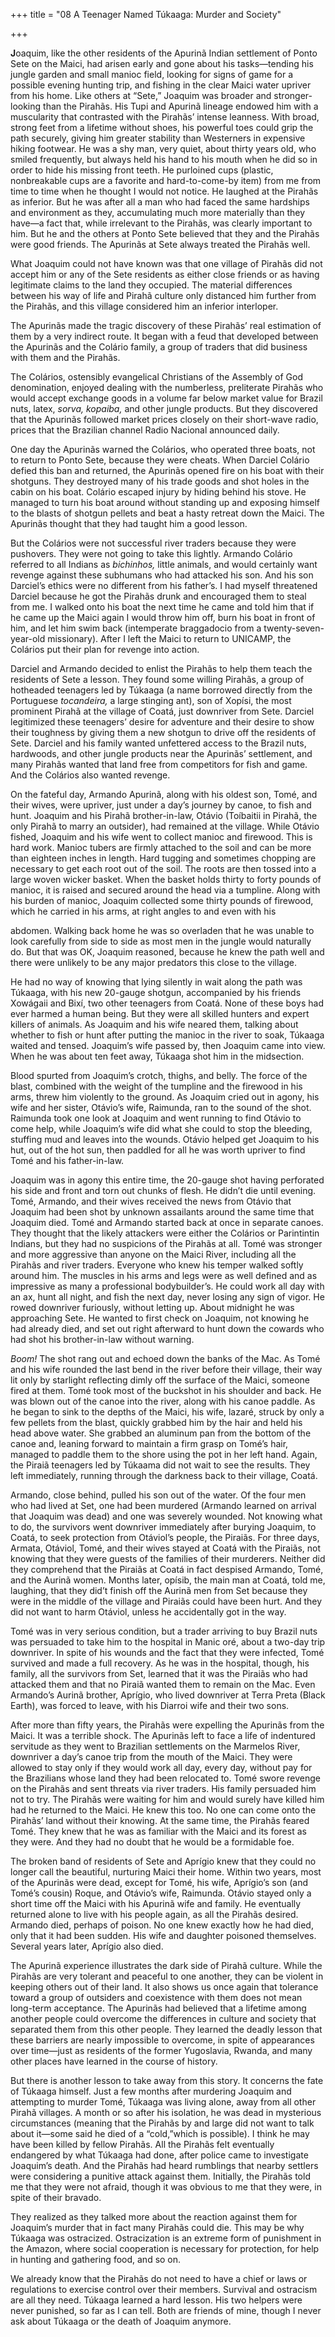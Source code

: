 +++
title = "08 A Teenager Named Túkaaga: Murder and Society"

+++





**J**oaquim, like the other residents of the Apurinã Indian settlement of Ponto Sete on the Maici, had arisen early and gone about his tasks—tending his jungle garden and small manioc field, looking for signs of game for a possible evening hunting trip, and fishing in the clear Maici water upriver from his home. Like others at “Sete,” Joaquim was broader and stronger-looking than the Pirahãs. His Tupi and Apurinã lineage endowed him with a muscularity that contrasted with the Pirahãs’ intense leanness. With broad, strong feet from a lifetime without shoes, his powerful toes could grip the path securely, giving him greater stability than Westerners in expensive hiking footwear. He was a shy man, very quiet, about thirty years old, who smiled frequently, but always held his hand to his mouth when he did so in order to hide his missing front teeth. He purloined cups \(plastic, nonbreakable cups are a favorite and hard-to-come-by item\) from me from time to time when he thought I would not notice. He laughed at the Pirahãs as inferior. But he was after all a man who had faced the same hardships and environment as they, accumulating much more materially than they have—a fact that, while irrelevant to the Pirahãs, was clearly important to him. But he and the others at Ponto Sete believed that they and the Pirahãs were good friends. The Apurinãs at Sete always treated the Pirahãs well.

What Joaquim could not have known was that one village of Pirahãs did not accept him or any of the Sete residents as either close friends or as having legitimate claims to the land they occupied. The material differences between his way of life and Pirahã culture only distanced him further from the Pirahãs, and this village considered him an inferior interloper.

The Apurinãs made the tragic discovery of these Pirahãs’ real estimation of them by a very indirect route. It began with a feud that developed between the Apurinãs and the Colário family, a group of traders that did business with them and the Pirahãs.

The Colários, ostensibly evangelical Christians of the Assembly of God denomination, enjoyed dealing with the numberless, preliterate Pirahãs who would accept exchange goods in a volume far below market value for Brazil nuts, latex, *sorva, kopaiba,* and other jungle products. But they discovered that the Apurinãs followed market prices closely on their short-wave radio, prices that the Brazilian channel Radio Nacional announced daily.

One day the Apurinãs warned the Colários, who operated three boats, not to return to Ponto Sete, because they were cheats. When Darciel Colário defied this ban and returned, the Apurinãs opened fire on his boat with their shotguns. They destroyed many of his trade goods and shot holes in the cabin on his boat. Colário escaped injury by hiding behind his stove. He managed to turn his boat around without standing up and exposing himself to the blasts of shotgun pellets and beat a hasty retreat down the Maici. The Apurinãs thought that they had taught him a good lesson.

But the Colários were not successful river traders because they were pushovers. They were not going to take this lightly. Armando Colário referred to all Indians as *bichinhos,* little animals, and would certainly want revenge against these subhumans who had attacked his son. And his son Darciel’s ethics were no different from his father’s. I had myself threatened Darciel because he got the Pirahãs drunk and encouraged them to steal from me. I walked onto his boat the next time he came and told him that if he came up the Maici again I would throw him off, burn his boat in front of him, and let him swim back \(intemperate braggadocio from a twenty-seven-year-old missionary\). After I left the Maici to return to UNICAMP, the Colários put their plan for revenge into action.



Darciel and Armando decided to enlist the Pirahãs to help them teach the residents of Sete a lesson. They found some willing Pirahãs, a group of hotheaded teenagers led by Túkaaga \(a name borrowed directly from the Portuguese *tocandeira,* a large stinging ant\), son of Xopísi, the most prominent Pirahã at the village of Coatá, just downriver from Sete. Darciel legitimized these teenagers’ desire for adventure and their desire to show their toughness by giving them a new shotgun to drive off the residents of Sete. Darciel and his family wanted unfettered access to the Brazil nuts, hardwoods, and other jungle products near the Apurinãs’ settlement, and many Pirahãs wanted that land free from competitors for fish and game. And the Colários also wanted revenge.

On the fateful day, Armando Apurinã, along with his oldest son, Tomé, and their wives, were upriver, just under a day’s journey by canoe, to fish and hunt. Joaquim and his Pirahã brother-in-law, Otávio \(Toíbaitii in Pirahã, the only Pirahã to marry an outsider\), had remained at the village. While Otávio fished, Joaquim and his wife went to collect manioc and firewood. This is hard work. Manioc tubers are firmly attached to the soil and can be more than eighteen inches in length. Hard tugging and sometimes chopping are necessary to get each root out of the soil. The roots are then tossed into a large woven wicker basket. When the basket holds thirty to forty pounds of manioc, it is raised and secured around the head via a tumpline. Along with his burden of manioc, Joaquim collected some thirty pounds of firewood, which he carried in his arms, at right angles to and even with his

abdomen. Walking back home he was so overladen that he was unable to look carefully from side to side as most men in the jungle would naturally do. But that was OK, Joaquim reasoned, because he knew the path well and there were unlikely to be any major predators this close to the village.

He had no way of knowing that lying silently in wait along the path was Túkaaga, with his new 20-gauge shotgun, accompanied by his friends Xowágaii and Bixí, two other teenagers from Coatá. None of these boys had ever harmed a human being. But they were all skilled hunters and expert killers of animals. As Joaquim and his wife neared them, talking about whether to fish or hunt after putting the manioc in the river to soak, Túkaaga waited and tensed. Joaquim’s wife passed by, then Joaquim came into view. When he was about ten feet away, Túkaaga shot him in the midsection.

Blood spurted from Joaquim’s crotch, thighs, and belly. The force of the blast, combined with the weight of the tumpline and the firewood in his arms, threw him violently to the ground. As Joaquim cried out in agony, his wife and her sister, Otávio’s wife, Raimunda, ran to the sound of the shot. Raimunda took one look at Joaquim and went running to find Otávio to come help, while Joaquim’s wife did what she could to stop the bleeding, stuffing mud and leaves into the wounds. Otávio helped get Joaquim to his hut, out of the hot sun, then paddled for all he was worth upriver to find Tomé and his father-in-law.

Joaquim was in agony this entire time, the 20-gauge shot having perforated his side and front and torn out chunks of flesh. He didn’t die until evening. Tomé, Armando, and their wives received the news from Otávio that Joaquim had been shot by unknown assailants around the same time that Joaquim died. Tomé and Armando started back at once in separate canoes. They thought that the likely attackers were either the Colários or Parintintin Indians, but they had no suspicions of the Pirahãs at all. Tomé was stronger and more aggressive than anyone on the Maici River, including all the Pirahãs and river traders. Everyone who knew his temper walked softly around him. The muscles in his arms and legs were as well defined and as impressive as many a professional bodybuilder’s. He could work all day with an ax, hunt all night, and fish the next day, never losing any sign of vigor. He rowed downriver furiously, without letting up. About midnight he was approaching Sete. He wanted to first check on Joaquim, not knowing he had already died, and set out right afterward to hunt down the cowards who had shot his brother-in-law without warning.

*Boom\!* The shot rang out and echoed down the banks of the Mac. As Tomé and his wife rounded the last bend in the river before their village, their way lit only by starlight reflecting dimly off the surface of the Maici, someone fired at them. Tomé took most of the buckshot in his shoulder and back. He was blown out of the canoe into the river, along with his canoe paddle. As he began to sink to the depths of the Maici, his wife, lazaré, struck by only a few pellets from the blast, quickly grabbed him by the hair and held his head above water. She grabbed an aluminum pan from the bottom of the canoe and, leaning forward to maintain a firm grasp on Tomé’s hair, managed to paddle them to the shore using the pot in her left hand. Again, the Piraiã teenagers led by Túkaama did not wait to see the results. They left immediately, running through the darkness back to their village, Coatá.

Armando, close behind, pulled his son out of the water. Of the four men who had lived at Set, one had been murdered \(Armando learned on arrival that Joaquim was dead\) and one was severely wounded. Not knowing what to do, the survivors went downriver immediately after burying Joaquim, to Coatá, to seek protection from Otáviol’s people, the Piraiãs. For three days, Armata, Otáviol, Tomé, and their wives stayed at Coatá with the Piraiãs, not knowing that they were guests of the families of their murderers. Neither did they comprehend that the Piraiãs at Coatá in fact despised Armando, Tomé, and the Aurinã women. Months later, opísib, the main man at Coatá, told me, laughing, that they did’t finish off the Aurinã men from Set because they were in the middle of the village and Piraiãs could have been hurt. And they did not want to harm Otáviol, unless he accidentally got in the way.

Tomé was in very serious condition, but a trader arriving to buy Brazil nuts was persuaded to take him to the hospital in Manic oré, about a two-day trip downriver. In spite of his wounds and the fact that they were infected, Tomé survived and made a full recovery. As he was in the hospital, though, his family, all the survivors from Set, learned that it was the Piraiãs who had attacked them and that no Piraiã wanted them to remain on the Mac. Even Armando’s Aurinã brother, Aprígio, who lived downriver at Terra Preta \(Black Earth\), was forced to leave, with his Diarroi wife and their two sons.

After more than fifty years, the Pirahãs were expelling the Apurinãs from the Maici. It was a terrible shock. The Apurinãs left to face a life of indentured servitude as they went to Brazilian settlements on the Marmelos River, downriver a day’s canoe trip from the mouth of the Maici. They were allowed to stay only if they would work all day, every day, without pay for the Brazilians whose land they had been relocated to. Tomé swore revenge on the Pirahãs and sent threats via river traders. His family persuaded him not to try. The Pirahãs were waiting for him and would surely have killed him had he returned to the Maici. He knew this too. No one can come onto the Pirahãs’ land without their knowing. At the same time, the Pirahãs feared Tomé. They knew that he was as familiar with the Maici and its forest as they were. And they had no doubt that he would be a formidable foe.

The broken band of residents of Sete and Aprígio knew that they could no longer call the beautiful, nurturing Maici their home. Within two years, most of the Apurinãs were dead, except for Tomé, his wife, Aprígio’s son \(and Tomé’s cousin\) Roque, and Otávio’s wife, Raimunda. Otávio stayed only a short time off the Maici with his Apurinã wife and family. He eventually returned alone to live with his people again, as all the Pirahãs desired. Armando died, perhaps of poison. No one knew exactly how he had died, only that it had been sudden. His wife and daughter poisoned themselves. Several years later, Aprígio also died.

The Apurinã experience illustrates the dark side of Pirahã culture. While the Pirahãs are very tolerant and peaceful to one another, they can be violent in keeping others out of their land. It also shows us once again that tolerance toward a group of outsiders and coexistence with them does not mean long-term acceptance. The Apurinãs had believed that a lifetime among another people could overcome the differences in culture and society that separated them from this other people. They learned the deadly lesson that these barriers are nearly impossible to overcome, in spite of appearances over time—just as residents of the former Yugoslavia, Rwanda, and many other places have learned in the course of history.

But there is another lesson to take away from this story. It concerns the fate of Túkaaga himself. Just a few months after murdering Joaquim and attempting to murder Tomé, Túkaaga was living alone, away from all other Pirahã villages. A month or so after his isolation, he was dead in mysterious circumstances \(meaning that the Pirahãs by and large did not want to talk about it—some said he died of a “cold,”which is possible\). I think he may have been killed by fellow Pirahãs. All the Pirahãs felt eventually endangered by what Túkaaga had done, after police came to investigate Joaquim’s death. And the Pirahãs had heard rumblings that nearby settlers were considering a punitive attack against them. Initially, the Pirahãs told me that they were not afraid, though it was obvious to me that they were, in spite of their bravado.

They realized as they talked more about the reaction against them for Joaquim’s murder that in fact many Pirahãs could die. This may be why Túkaaga was ostracized. Ostracization is an extreme form of punishment in the Amazon, where social cooperation is necessary for protection, for help in hunting and gathering food, and so on.

We already know that the Pirahãs do not need to have a chief or laws or regulations to exercise control over their members. Survival and ostracism are all they need. Túkaaga learned a hard lesson. His two helpers were never punished, so far as I can tell. Both are friends of mine, though I never ask about Túkaaga or the death of Joaquim anymore.




